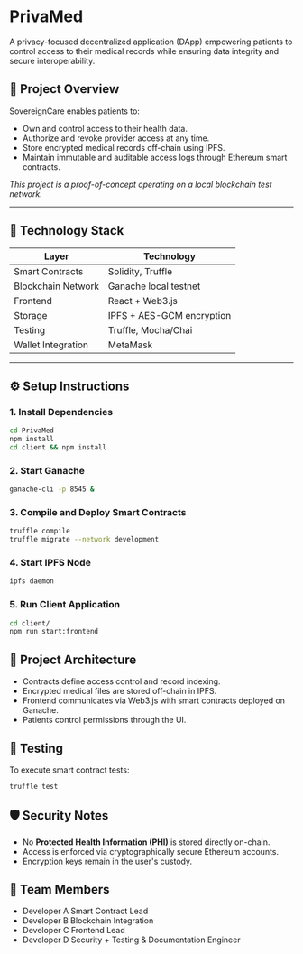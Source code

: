 # PrivaMed
A privacy-focused decentralized application (DApp) empowering patients to control access to their medical records while ensuring data integrity and secure interoperability.

## 🚀 Project Overview
SovereignCare enables patients to:
* Own and control access to their health data.
* Authorize and revoke provider access at any time.
* Store encrypted medical records off-chain using IPFS.
* Maintain immutable and auditable access logs through Ethereum smart contracts.

_This project is a proof-of-concept operating on a local blockchain test network._

---

## 🧱 Technology Stack
|       Layer        |         Technology        |
|--------------------|---------------------------|
| Smart Contracts    | Solidity, Truffle         |
| Blockchain Network | Ganache local testnet     |
| Frontend           | React + Web3.js           |
| Storage            | IPFS + AES-GCM encryption |
| Testing            | Truffle, Mocha/Chai       |
| Wallet Integration | MetaMask                  |

---

## ⚙️ Setup Instructions

### 1. Install Dependencies
```bash
cd PrivaMed
npm install
cd client && npm install
```
### 2. Start Ganache
```bash
ganache-cli -p 8545 &
```
### 3. Compile and Deploy Smart Contracts
```bash
truffle compile
truffle migrate --network development
```
### 4. Start IPFS Node
```bash
ipfs daemon
```
### 5. Run Client Application
```bash
cd client/
npm run start:frontend
```

## 📂 Project Architecture
- Contracts define access control and record indexing.
- Encrypted medical files are stored off-chain in IPFS.
- Frontend communicates via Web3.js with smart contracts deployed on Ganache.
- Patients control permissions through the UI.

## 🧪 Testing
To execute smart contract tests:
```bash
truffle test
```
## 🛡️ Security Notes
- No **Protected Health Information (PHI)** is stored directly on-chain.
- Access is enforced via cryptographically secure Ethereum accounts.
- Encryption keys remain in the user's custody.

## 👥 Team Members
- Developer A Smart Contract Lead
- Developer B Blockchain Integration 
- Developer C Frontend Lead
- Developer D Security + Testing & Documentation Engineer

## 
